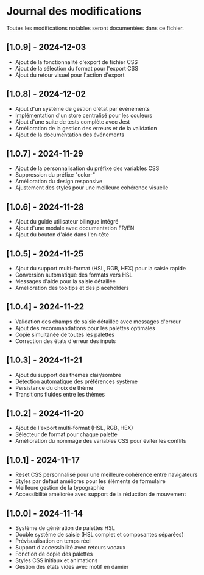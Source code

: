# Journal des modifications

Toutes les modifications notables seront documentées dans ce fichier.

## [1.0.9] - 2024-12-03

- Ajout de la fonctionnalité d'export de fichier CSS
- Ajout de la sélection du format pour l'export CSS
- Ajout du retour visuel pour l'action d'export

## [1.0.8] - 2024-12-02

- Ajout d'un système de gestion d'état par événements
- Implémentation d'un store centralisé pour les couleurs
- Ajout d'une suite de tests complète avec Jest
- Amélioration de la gestion des erreurs et de la validation
- Ajout de la documentation des événements

## [1.0.7] - 2024-11-29

- Ajout de la personnalisation du préfixe des variables CSS
- Suppression du préfixe "color-"
- Amélioration du design responsive
- Ajustement des styles pour une meilleure cohérence visuelle

## [1.0.6] - 2024-11-28

- Ajout du guide utilisateur bilingue intégré
- Ajout d'une modale avec documentation FR/EN
- Ajout du bouton d'aide dans l'en-tête

## [1.0.5] - 2024-11-25

- Ajout du support multi-format (HSL, RGB, HEX) pour la saisie rapide
- Conversion automatique des formats vers HSL
- Messages d'aide pour la saisie détaillée
- Amélioration des tooltips et des placeholders

## [1.0.4] - 2024-11-22

- Validation des champs de saisie détaillée avec messages d'erreur
- Ajout des recommandations pour les palettes optimales
- Copie simultanée de toutes les palettes
- Correction des états d'erreur des inputs

## [1.0.3] - 2024-11-21

- Ajout du support des thèmes clair/sombre
- Détection automatique des préférences système
- Persistance du choix de thème
- Transitions fluides entre les thèmes

## [1.0.2] - 2024-11-20

- Ajout de l'export multi-format (HSL, RGB, HEX)
- Sélecteur de format pour chaque palette
- Amélioration du nommage des variables CSS pour éviter les conflits

## [1.0.1] - 2024-11-17

- Reset CSS personnalisé pour une meilleure cohérence entre navigateurs
- Styles par défaut améliorés pour les éléments de formulaire
- Meilleure gestion de la typographie
- Accessibilité améliorée avec support de la réduction de mouvement

## [1.0.0] - 2024-11-14

- Système de génération de palettes HSL
- Double système de saisie (HSL complet et composantes séparées)
- Prévisualisation en temps réel
- Support d'accessibilité avec retours vocaux
- Fonction de copie des palettes
- Styles CSS initiaux et animations
- Gestion des états vides avec motif en damier
